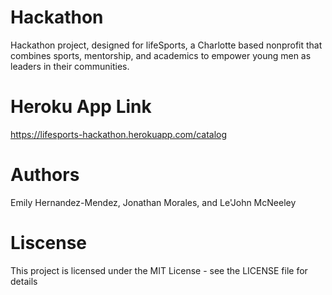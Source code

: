 # Hackathon
Hackathon project, designed  for lifeSports, a Charlotte based nonprofit that combines sports, mentorship, and academics to empower young men as leaders in their communities.

# Heroku App Link 
https://lifesports-hackathon.herokuapp.com/catalog

# Authors
Emily Hernandez-Mendez, 
Jonathan Morales, and
Le'John McNeeley

# Liscense
This project is licensed under the MIT License - see the LICENSE file for details
